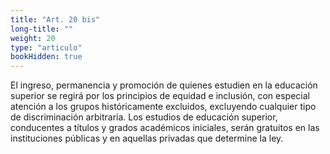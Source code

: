 ```yaml
---
title: "Art. 20 bis"
long-title: ""
weight: 20
type: "articulo"
bookHidden: true
---
```

El ingreso, permanencia y promoción de quienes estudien en la educación superior se regirá por los principios de equidad e inclusión, con especial atención a los grupos históricamente excluidos, excluyendo cualquier tipo de discriminación arbitraria. Los estudios de educación superior, conducentes a títulos y grados académicos iniciales, serán gratuitos en las instituciones públicas y en aquellas privadas que determine la ley.
